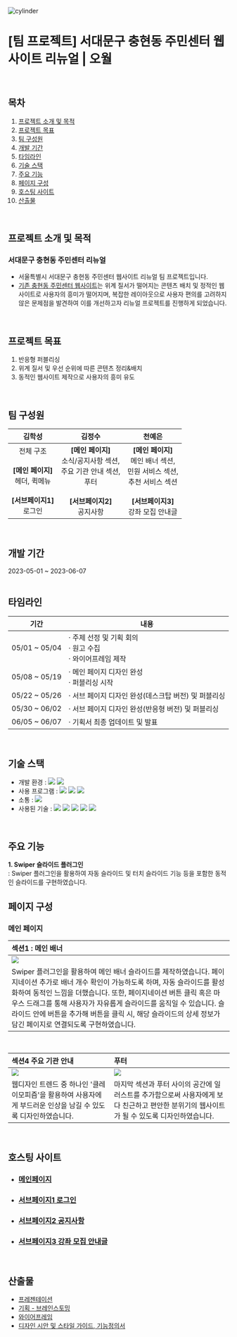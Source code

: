![cylinder](https://capsule-render.vercel.app/api?type=cylinder&color=81DC7F&text=오월%20서대문구%20충현동%20주민센터%20리뉴얼&fontAlignY=55&fontSize=40&height=100)
​
# [팀 프로젝트] 서대문구 충현동 주민센터 웹사이트 리뉴얼 | 오월
​
## 목차
1. [프로젝트 소개 및 목적](#프로젝트-소개-및-목적)
1. [프로젝트 목표](#프로젝트-목표)
1. [팀 구성원](#팀-구성원)
1. [개발 기간](#개발-기간)
1. [타임라인](#타임라인)
1. [기술 스택](#기술-스택)
1. [주요 기능](#주요-기능)
1. [페이지 구성](#페이지-구성)
1. [호스팅 사이트](#호스팅-사이트)
1. [산출물](#산출물)
​
<br>

## 프로젝트 소개 및 목적
### 서대문구 충현동 주민센터 리뉴얼
  - 서울특별시 서대문구 충현동 주민센터 웹사이트 리뉴얼 팀 프로젝트입니다.
​
  - [기존 충현동 주민센터 웹사이트](https://www.sdm.go.kr/dong/ch/index.do)는 위계 질서가 떨어지는 콘텐츠 배치 및 정적인 웹사이트로 사용자의 흥미가 떨어지며, 복잡한 레이아웃으로 사용자 편의를 고려하지 않은 문제점을 발견하여 이를 개선하고자 리뉴얼 프로젝트를 진행하게 되었습니다.
<br>

## 프로젝트 목표
1. 반응형 퍼블리싱
1. 위계 질서 및 우선 순위에 따른 콘텐츠 정리&배치
1. 동적인 웹사이트 제작으로 사용자의 흥미 유도
​
<br>

## 팀 구성원
| 김학성 | 김정수 | 천예은 |
| :-----: | :-----: | :-----: |
|전체 구조 <br><br> **[메인 페이지]**<br>헤더, 퀵메뉴<br><br>**[서브페이지1]**<br>로그인|**[메인 페이지]**<br>소식/공지사항 섹션,<br>주요 기관 안내 섹션,<br>푸터<br><br>**[서브페이지2]**<br>공지사항|**[메인 페이지]**<br>메인 배너 섹션,<br>민원 서비스 섹션,<br>추천 서비스 섹션<br><br>**[서브페이지3]**<br>강좌 모집 안내글|

<br>

## 개발 기간
2023-05-01 ~ 2023-06-07
​
<br>
​
## 타임라인
|기간|내용|
|---|---|
|05/01 ~ 05/04|‧ 주제 선정 및 기획 회의<br>‧ 원고 수집<br>‧ 와이어프레임 제작|
|05/08 ~ 05/19|‧ 메인 페이지 디자인 완성<br>‧ 퍼블리싱 시작|
|05/22 ~ 05/26|‧ 서브 페이지 디자인 완성(데스크탑 버전) 및 퍼블리싱|
|05/30 ~ 06/02|‧ 서브 페이지 디자인 완성(반응형 버전) 및 퍼블리싱|
|06/05 ~ 06/07|‧ 기획서 최종 업데이트 및 발표|​

<br>

## 기술 스택
 - 개발 환경 : <img src="https://img.shields.io/badge/Windows10-0078D6?style=flat-square&logo=Windows10&logoColor=white"> <img src="https://img.shields.io/badge/macOS-000000?style=flat-square&logo=macOS&logoColor=white">
 - 사용 프로그램 : <img src="https://img.shields.io/badge/Visual Studio Code-007ACC?style=flat-square&logo=VisualStudioCode&logoColor=white"/> <img src="https://img.shields.io/badge/Figma-F24E1E?style=flat-square&logo=Figma&logoColor=white"> <img src="https://img.shields.io/badge/Adobe Illustrator-FF9A00?style=flat-square&logo=AdobeIllustrator&logoColor=white"/>
 - 소통 : <img src="https://img.shields.io/badge/Slack-4A154B?style=flat-square&logo=Slack&logoColor=white"/> 
 - 사용된 기술 : <img src="https://img.shields.io/badge/HTML5-E34F26?style=flat-square&logo=HTML5&logoColor=white"> <img src="https://img.shields.io/badge/CSS3-1572B6?style=flat-square&logo=CSS3&logoColor=white"> <img src="https://img.shields.io/badge/JavaScript-F7DF1E?style=flat-square&logo=JavaScript&logoColor=white"> <img src="https://img.shields.io/badge/jQuery-0769AD?style=flat-square&logo=jQuery&logoColor=white"> <img src="https://img.shields.io/badge/Swiper-6332F6?style=flat-square&logo=Swiper&logoColor=white">
​
<br/>

## 주요 기능
**1. Swiper 슬라이드 플러그인**<br/>
    : Swiper 플러그인을 활용하여 자동 슬라이드 및 터치 슬라이드 기능 등을 포함한 동적인 슬라이드를 구현하였습니다.
<br/>

## 페이지 구성
### 메인 페이지
  |섹션1 : 메인 배너|
  |:---|
  |<img src="https://github.com/cheonYen/Chunghyeon-dongCenter_renewal/assets/139948936/f75984a0-3cdc-43d9-bfbd-5e44cf6decd5">|
  |Swiper 플러그인을 활용하여 메인 배너 슬라이드를 제작하였습니다. 페이지네이션 추가로 배너 개수 확인이 가능하도록 하며, 자동 슬라이드를 활성화하여 동적인 느낌을 더했습니다. 또한, 페이지네이션 버튼 클릭 혹은 마우스 드래그를 통해 사용자가 자유롭게 슬라이드를 움직일 수 있습니다.  슬라이드 안에 버튼을 추가해 버튼을 클릭 시, 해당 슬라이드의 상세 정보가 담긴 페이지로 연결되도록 구현하였습니다.|

<br>

  |섹션4 주요 기관 안내|푸터|
  |:---|:---|
  |<img src="https://github.com/cheonYen/Chunghyeon-dongCenter_renewal/assets/139948936/6a5ec6ca-66b4-420d-966c-063076877eed">|<img src="https://github.com/cheonYen/Chunghyeon-dongCenter_renewal/assets/139948936/2b995fd8-f5a6-4332-a5f8-1ddcd2525049">|
  |웹디자인 트렌드 중 하나인 '클레이모피즘'을 활용하여 사용자에게 부드러운 인상을 남길 수 있도록 디자인하였습니다.|마지막 섹션과 푸터 사이의 공간에 일러스트를 추가함으로써 사용자에게 보다 친근하고 편안한 분위기의 웹사이트가 될 수 있도록 디자인하였습니다.|

<br>

## 호스팅 사이트
  - ### [메인페이지](https://cheonyen.github.io/Chunghyeon-dongCenter_renewal/)
  - ### [서브페이지1 로그인](https://cheonyen.github.io/Chunghyeon-dongCenter_renewal/sub_page(login)/login.html)
  - ### [서브페이지2 공지사항](https://cheonyen.github.io/Chunghyeon-dongCenter_renewal/sub_page(announcement)/announcement.html)
  - ### [서브페이지3 강좌 모집 안내글](https://cheonyen.github.io/Chunghyeon-dongCenter_renewal/sub_page(lesson)/lesson1.html)
<br>

## 산출물
  - [프레젠테이션](https://drive.google.com/file/d/1k4MKdJ53hM2V3o_UbriazuOMkYlwDMnF/view?usp=sharing) 
  - [기획 - 브레인스토밍](https://www.figma.com/file/mytRyRn0JXkPUuo99unMOm/%ED%8C%80%ED%94%8C?type=whiteboard&node-id=0%3A1&t=9HQDaoGgEeKVgWzP-1) 
  - [와이어프레임](https://www.figma.com/file/ADznGYV1cXEIR7rlt3JROU/%EC%99%80%EC%9D%B4%EC%96%B4%ED%94%84%EB%A0%88%EC%9E%84?type=design&node-id=0%3A1&mode=design&t=DHZCCOXVC7km66Bg-1)
  - [디자인 시안 및 스타일 가이드, 기능정의서](https://www.figma.com/file/J4BzmEzhA6qWXDYw98eT1L/%EC%8A%A4%ED%83%80%EC%9D%BC%EA%B0%80%EC%9D%B4%EB%93%9C?type=design&node-id=0%3A1&mode=design&t=udsNahqJhVUvD9uq-1)
